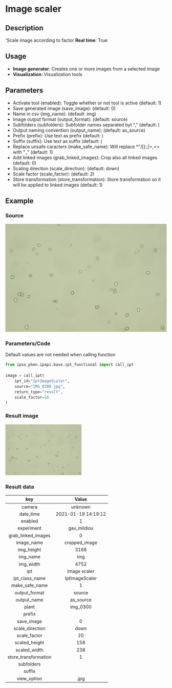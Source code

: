 # Image scaler

## Description

'Scale image according to factor
**Real time**: True

## Usage

- **Image generator**: Creates one or more images from a selected image
- **Visualization**: Visualization tools

## Parameters

- Activate tool (enabled): Toggle whether or not tool is active (default: 1)
- Save generated image (save_image):  (default: 0)
- Name in csv (img_name):  (default: img)
- Image output format (output_format):  (default: source)
- Subfolders (subfolders): Subfolder names separated byt "," (default: )
- Output naming convention (output_name):  (default: as_source)
- Prefix (prefix): Use text as prefix (default: )
- Suffix (suffix): Use text as suffix (default: )
- Replace unsafe caracters (make_safe_name): Will replace *"/\[]:;|=,<> with "_" (default: 1)
- Add linked images (grab_linked_images): Crop also all linked images (default: 0)
- Scaling direction (scale_direction):  (default: down)
- Scale factor (scale_factor):  (default: 2)
- Store transformation (store_transformation): Store transformation so it will be applied to linked images (default: 1)

## Example

### Source

![Source image](images/IMG_0300.jpg)

### Parameters/Code

Default values are not needed when calling function

```python
from ipso_phen.ipapi.base.ipt_functional import call_ipt

image = call_ipt(
    ipt_id="IptImageScaler",
    source="IMG_0300.jpg",
    return_type="result",
    scale_factor=20
)
```

### Result image

![Result image](images/ipt_Image_scaler.jpg)

### Result data

|         key         |        Value        |
|:-------------------:|:-------------------:|
|camera|unknown|
|date_time|2021-01-19 14:19:12|
|enabled|1|
|experiment|gav_mildiou|
|grab_linked_images|0|
|image_name|cropped_image|
|img_height|3168|
|img_name|img|
|img_width|4752|
|ipt|Image scaler|
|ipt_class_name|IptImageScaler|
|make_safe_name|1|
|output_format|source|
|output_name|as_source|
|plant|img_0300|
|prefix||
|save_image|0|
|scale_direction|down|
|scale_factor|20|
|scaled_height|158|
|scaled_width|238|
|store_transformation|1|
|subfolders||
|suffix||
|view_option|.jpg|

